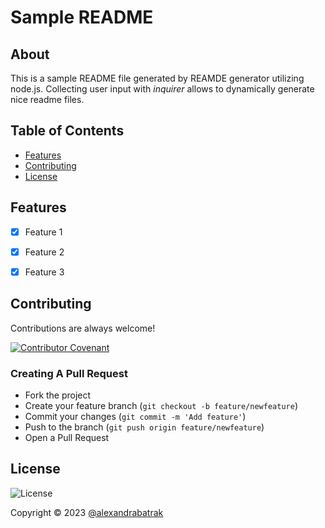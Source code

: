 # Sample README

## About

This is a sample README file generated by REAMDE generator utilizing node.js. Collecting user input with _inquirer_ allows to dynamically generate nice readme files. 

## Table of Contents

- [Features](#features)
- [Contributing](#contributing)
- [License](#license)


## Features
- [x] Feature 1
- [x] Feature 2
- [x] Feature 3


## Contributing

Contributions are always welcome!

[![Contributor Covenant](https://img.shields.io/badge/Contributor%20Covenant-2.1-4baaaa.svg)](https://www.contributor-covenant.org/version/2/1/code_of_conduct/)

### Creating A Pull Request

- Fork the project
- Create your feature branch (`git checkout -b feature/newfeature`)
- Commit your changes (`git commit -m 'Add feature'`)
- Push to the branch (`git push origin feature/newfeature`)
- Open a Pull Request

## License

![License](https://img.shields.io/badge/license-APACHE2.0-blue.svg)

Copyright &copy; 2023 [@alexandrabatrak](https://github.com/alexandrabatrak)
